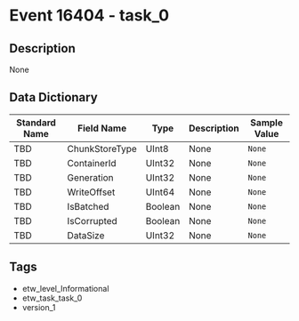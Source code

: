 # Event 16404 - task_0

## Description
None

## Data Dictionary
|Standard Name|Field Name|Type|Description|Sample Value|
|---|---|---|---|---|
|TBD|ChunkStoreType|UInt8|None|`None`|
|TBD|ContainerId|UInt32|None|`None`|
|TBD|Generation|UInt32|None|`None`|
|TBD|WriteOffset|UInt64|None|`None`|
|TBD|IsBatched|Boolean|None|`None`|
|TBD|IsCorrupted|Boolean|None|`None`|
|TBD|DataSize|UInt32|None|`None`|

## Tags
* etw_level_Informational
* etw_task_task_0
* version_1